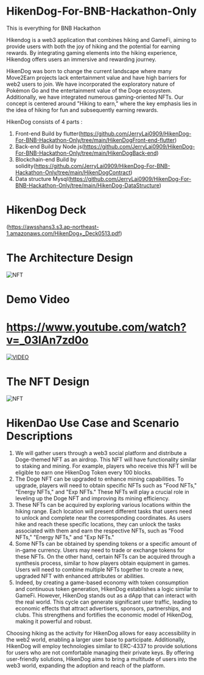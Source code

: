 # HikenDog-For-BNB-Hackathon-Only
This is everything for BNB Hackathon

Hikendog is a web3 application that combines hiking and GameFi, aiming to provide users with both the joy of hiking and the potential for earning rewards. By integrating gaming elements into the hiking experience, Hikendog offers users an immersive and rewarding journey.

HikenDog was born to change the current landscape where many Move2Earn projects lack entertainment value and have high barriers for web2 users to join. We have incorporated the exploratory nature of Pokémon Go and the entertainment value of the Doge ecosystem. Additionally, we have integrated numerous gaming-oriented NFTs. Our concept is centered around "Hiking to earn," where the key emphasis lies in the idea of hiking for fun and subsequently earning rewards.

HikenDog consists of 4 parts :
1. Front-end Build by flutter(https://github.com/JerryLai0909/HikenDog-For-BNB-Hackathon-Only/tree/main/HikenDogFront-end-flutter)
2. Back-end Build by Node.js(https://github.com/JerryLai0909/HikenDog-For-BNB-Hackathon-Only/tree/main/HikenDogBack-end)
3. Blockchain-end Build by solidity(https://github.com/JerryLai0909/HikenDog-For-BNB-Hackathon-Only/tree/main/HikenDogContract)
4. Data structure Mysql(https://github.com/JerryLai0909/HikenDog-For-BNB-Hackathon-Only/tree/main/HikenDog-DataStructure)

# HikenDog Deck
(https://awsshans3.s3.ap-northeast-1.amazonaws.com/HikenDog+_Deck0513.pdf)

# The Architecture Design
<img src="https://awsshans3.s3.ap-northeast-1.amazonaws.com/HikenDog_aritech.png" alt="NFT" />


# Demo Video
# https://www.youtube.com/watch?v=_03IAn7zd0o
<a href="{https://www.youtube.com/watch?v=_03IAn7zd0o}" title="Link Title"><img src="https://awsshans3.s3.ap-northeast-1.amazonaws.com/hikendot_video.png" alt="VIDEO" /></a>

# The NFT Design
<img src="https://awsshans3.s3.ap-northeast-1.amazonaws.com/HikenDog_NFT.png" alt="NFT" />

# HikenDao Use Case and Scenario Descriptions
1. We will gather users through a web3 social platform and distribute a Doge-themed NFT as an airdrop. This NFT will have functionality similar to staking and mining. For example, players who receive this NFT will be eligible to earn one HikenDog Token every 100 blocks.
2. The Doge NFT can be upgraded to enhance mining capabilities. To upgrade, players will need to obtain specific NFTs such as "Food NFTs," "Energy NFTs," and "Exp NFTs." These NFTs will play a crucial role in leveling up the Doge NFT and improving its mining efficiency.
3. These NFTs can be acquired by exploring various locations within the hiking range. Each location will present different tasks that users need to unlock and complete near the corresponding coordinates. As users hike and reach these specific locations, they can unlock the tasks associated with them and earn the respective NFTs, such as "Food NFTs," "Energy NFTs," and "Exp NFTs."
4. Some NFTs can be obtained by spending tokens or a specific amount of in-game currency. Users may need to trade or exchange tokens for these NFTs. On the other hand, certain NFTs can be acquired through a synthesis process, similar to how players obtain equipment in games. Users will need to combine multiple NFTs together to create a new, upgraded NFT with enhanced attributes or abilities.
5. Indeed, by creating a game-based economy with token consumption and continuous token generation, HikenDog establishes a logic similar to GameFi. However, HikenDog stands out as a dApp that can interact with the real world. This cycle can generate significant user traffic, leading to economic effects that attract advertisers, sponsors, partnerships, and clubs. This strengthens and fortifies the economic model of HikenDog, making it powerful and robust.

Choosing hiking as the activity for HikenDog allows for easy accessibility in the web2 world, enabling a larger user base to participate. Additionally, HikenDog will employ technologies similar to ERC-4337 to provide solutions for users who are not comfortable managing their private keys. By offering user-friendly solutions, HikenDog aims to bring a multitude of users into the web3 world, expanding the adoption and reach of the platform.


